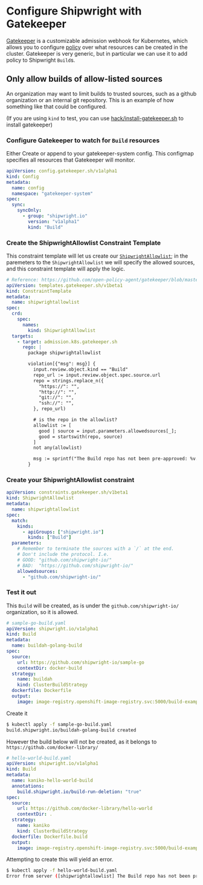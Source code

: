 # Configure Shipwright with Gatekeeper

[Gatekeeper](https://github.com/open-policy-agent/gatekeeper) is a customizable admission webhook for Kubernetes, which allows you to configure [policy](https://www.openpolicyagent.org/docs/latest/policy-language/) over what resources can be created in the cluster. Gatekeeper is very generic, but in particular we can use it to add policy to Shipwright `Build`s.

## Only allow builds of allow-listed sources

An organization may want to limit builds to trusted sources, such as a github organization or an internal git repository. This is an example of how something like that could be configured.

(If you are using `kind` to test, you can use [hack/install-gatekeeper.sh](https://github.com/shipwright-io/build/blob/main/hack/install-tekton.sh) to install gatekeeper)

### Configure Gatekeeper to watch for `Build` resources

Either Create or append to your gatekeeper-system config. This configmap specifies all resources that Gatekeeper will monitor.

```yaml
apiVersion: config.gatekeeper.sh/v1alpha1
kind: Config
metadata:
  name: config
  namespace: "gatekeeper-system"
spec:
  sync:
    syncOnly:
      - group: "shipwright.io"
        version: "v1alpha1"
        kind: "Build"
```

### Create the ShipwrightAllowlist Constraint Template

This constraint template will let us create our [`ShipwrightAllowlist`](#create-your-shipwrightallowlist-constraint); in the paremeters to the `ShipwrightAllowlist` we will specify the allowed sources, and this constraint template will apply the logic.

```yaml
# Reference: https://github.com/open-policy-agent/gatekeeper/blob/master/demo/agilebank/templates/k8sallowedrepos_template.yaml
apiVersion: templates.gatekeeper.sh/v1beta1
kind: ConstraintTemplate
metadata:
  name: shipwrightallowlist
spec:
  crd:
    spec:
      names:
        kind: ShipwrightAllowlist
  targets:
    - target: admission.k8s.gatekeeper.sh
      rego: |
        package shipwrightallowlist

        violation[{"msg": msg}] {
          input.review.object.kind == "Build"
          repo_url := input.review.object.spec.source.url
          repo = strings.replace_n({
            "https://": "",
            "http://": "",
            "git://": "",
            "ssh://": "",
          }, repo_url)

          # is the repo in the allowlist?
          allowlist := [
            good | source = input.parameters.allowedsources[_];
            good = startswith(repo, source)
          ]
          not any(allowlist)

          msg := sprintf("The Build repo has not been pre-approved: %v. Allowed sources are: %v", [repo, input.parameters.allowedsources])
        }
```

### Create your ShipwrightAllowlist constraint

```yaml
apiVersion: constraints.gatekeeper.sh/v1beta1
kind: ShipwrightAllowlist
metadata:
  name: shipwrightallowlist
spec:
  match:
    kinds:
      - apiGroups: ["shipwright.io"]
        kinds: ["Build"]
  parameters:
    # Remember to terminate the sources with a `/` at the end.
    # Don't include the protocol. I.e.
    # GOOD: "github.com/shipwright-io/"
    # BAD:  "https://github.com/shipwright-io/"
    allowedsources:
      - "github.com/shipwright-io/"
```


### Test it out

This `Build` will be created, as is under the `github.com/shipwright-io/` organization, so it is allowed.

```yaml
# sample-go-build.yaml
apiVersion: shipwright.io/v1alpha1
kind: Build
metadata:
  name: buildah-golang-build
spec:
  source:
    url: https://github.com/shipwright-io/sample-go
    contextDir: docker-build
  strategy:
    name: buildah
    kind: ClusterBuildStrategy
  dockerfile: Dockerfile
  output:
    image: image-registry.openshift-image-registry.svc:5000/build-examples/taxi-app
```

Create it 

```sh
$ kubectl apply -f sample-go-build.yaml
build.shipwright.io/buildah-golang-build created
```


However the build below will not be created, as it belongs to `https://github.com/docker-library/`

```yaml
# hello-world-build.yaml
apiVersion: shipwright.io/v1alpha1
kind: Build
metadata:
  name: kaniko-hello-world-build
  annotations:
    build.shipwright.io/build-run-deletion: "true"
spec:
  source:
    url: https://github.com/docker-library/hello-world
    contextDir: .
  strategy:
    name: kaniko
    kind: ClusterBuildStrategy
  dockerfile: Dockerfile.build
  output:
    image: image-registry.openshift-image-registry.svc:5000/build-examples/hello-world
```

Attempting to create this will yield an error.

```sh
$ kubectl apply -f hello-world-build.yaml
Error from server ([shipwrightallowlist] The Build repo has not been pre-approved: github.com/docker-library/hello-world. Allowed sources are: ["github.com/shipwright-io/"]): error when creating "hello-world-build.yaml": admission webhook "validation.gatekeeper.sh" denied the request: [shipwrightallowlist] The Build repo has not been pre-approved: github.com/docker-library/hello-world. Allowed sources are: ["github.com/shipwright-io/"]
```

